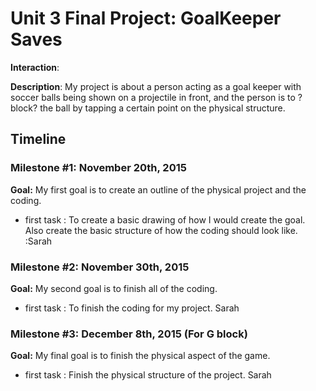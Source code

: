 <h1>Unit 3 Final Project: GoalKeeper Saves</h1>

<strong>Interaction</strong>:

<strong>Description</strong>: My project is about a person acting as a goal keeper with soccer balls being shown on a projectile in front, and the person is to ?block? the ball by tapping a certain point on the physical structure. 

<h2>Timeline</h2>

<div>
  <h3>Milestone #1: November 20th, 2015 </h3>
  <strong>Goal:</strong> My first goal is to create an outline of the physical project and the coding. 
  <ul>
    <li>first task : To create a basic drawing of how I would create the goal. Also create the basic structure of how the coding should look like. :Sarah </li>
  </ul>
</div>

<p>
  <h3>Milestone #2: November 30th, 2015 </h3>
  <strong>Goal:</strong> My second goal is to finish all of the coding.
  <ul>
    <li>first task : To finish the coding for my project. Sarah </li>
  </ul>
</p>

<div>
  <h3>Milestone #3: December 8th, 2015 (For G block) </h3>
  <strong>Goal:</strong> My final goal is to finish the physical aspect of the game.
  <ul>
    <li>first task : Finish the physical structure of the project. Sarah </li>
  </ul>
</div>

